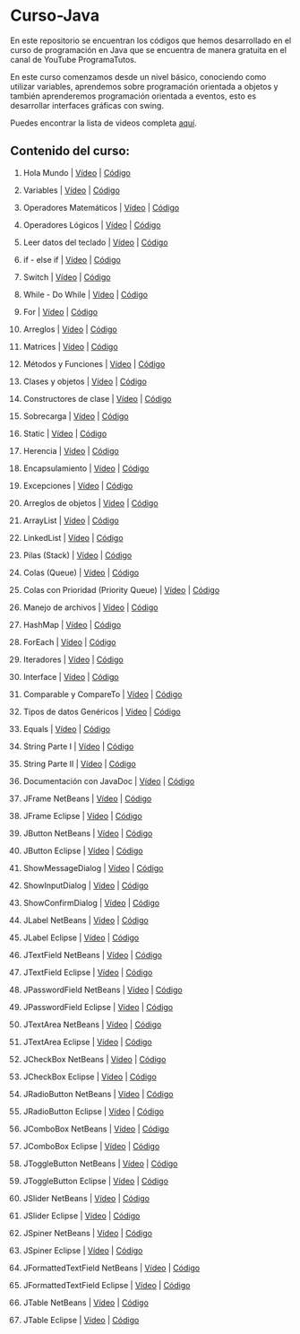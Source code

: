 # Curso-Java
En este repositorio se encuentran los códigos que hemos desarrollado en el curso de programación en Java que se encuentra de manera gratuita en el canal de YouTube ProgramaTutos.

En este curso comenzamos desde un nivel básico, conociendo como utilizar variables, aprendemos sobre programación orientada a objetos y también aprenderemos programación orientada a eventos, esto es desarrollar interfaces gráficas con swing.

Puedes encontrar la lista de videos completa [aquí](https://youtube.com/playlist?list=PLM4HZoZrNapu9XbnNJ1w9T6sLqvph8_Wg).

## Contenido del curso:
1. Hola Mundo | [Vídeo](https://www.youtube.com/watch?v=A1mv9EfAuXs&list=PLM4HZoZrNapu9XbnNJ1w9T6sLqvph8_Wg&index=1) | [Código](https://github.com/jcqa24/Curso-Java/tree/master/1%20-%20HolaMundo)

2. Variables | [Vídeo](https://www.youtube.com/watch?v=tivxPHSGE8I&list=PLM4HZoZrNapu9XbnNJ1w9T6sLqvph8_Wg&index=2) | [Código](https://github.com/jcqa24/Curso-Java/tree/master/2%20-%20Variables)

3. Operadores Matemáticos | [Vídeo](https://www.youtube.com/watch?v=OeJxGR-mQcg&list=PLM4HZoZrNapu9XbnNJ1w9T6sLqvph8_Wg&index=3) | [Código]()

4. Operadores Lógicos | [Vídeo](https://www.youtube.com/watch?v=h65e0pUT6Mg&list=PLM4HZoZrNapu9XbnNJ1w9T6sLqvph8_Wg&index=4) | [Código]()

5. Leer datos del teclado | [Vídeo](https://www.youtube.com/watch?v=6N2L93ndyhc&list=PLM4HZoZrNapu9XbnNJ1w9T6sLqvph8_Wg&index=5) | [Código]()

6. if - else if | [Vídeo](https://www.youtube.com/watch?v=OfL7VMILG-g&list=PLM4HZoZrNapu9XbnNJ1w9T6sLqvph8_Wg&index=6) | [Código](https://github.com/jcqa24/Curso-Java/tree/master/6%20-%20elseif)

7. Switch | [Vídeo](https://www.youtube.com/watch?v=cD_-NHEdQgM&list=PLM4HZoZrNapu9XbnNJ1w9T6sLqvph8_Wg&index=7) | [Código]()

8. While - Do While | [Vídeo](https://www.youtube.com/watch?v=eMM_4dQDnb8&list=PLM4HZoZrNapu9XbnNJ1w9T6sLqvph8_Wg&index=8) | [Código](https://github.com/jcqa24/Curso-Java/tree/master/8%20-%20while)

9. For | [Vídeo](https://www.youtube.com/watch?v=mO5_tXgRRxQ&list=PLM4HZoZrNapu9XbnNJ1w9T6sLqvph8_Wg&index=9) | [Código](https://github.com/jcqa24/Curso-Java/tree/master/9%20-%20for)

10. Arreglos | [Vídeo](https://www.youtube.com/watch?v=XEmll3FJMFM&list=PLM4HZoZrNapu9XbnNJ1w9T6sLqvph8_Wg&index=10) | [Código]()

11. Matrices | [Vídeo](https://www.youtube.com/watch?v=8HQKmnMwfkk&list=PLM4HZoZrNapu9XbnNJ1w9T6sLqvph8_Wg&index=11) | [Código]()

12. Métodos y Funciones | [Vídeo](https://www.youtube.com/watch?v=_mgmHpNT6YA&list=PLM4HZoZrNapu9XbnNJ1w9T6sLqvph8_Wg&index=12) | [Código]()

13. Clases y objetos | [Vídeo](https://www.youtube.com/watch?v=pJ41msK-kSg&list=PLM4HZoZrNapu9XbnNJ1w9T6sLqvph8_Wg&index=13) | [Código](https://github.com/jcqa24/Curso-Java/tree/master/13%20-%20Clases)

14. Constructores de clase | [Vídeo](https://www.youtube.com/watch?v=o2_1BKa58ts&list=PLM4HZoZrNapu9XbnNJ1w9T6sLqvph8_Wg&index=14) | [Código](https://github.com/jcqa24/Curso-Java/tree/master/14%20-%20Constructores)

15. Sobrecarga | [Vídeo](https://www.youtube.com/watch?v=8W8t7PdYAzA&list=PLM4HZoZrNapu9XbnNJ1w9T6sLqvph8_Wg&index=15) | [Código]()

16. Static | [Vídeo](https://www.youtube.com/watch?v=C-KIHENsn1A&list=PLM4HZoZrNapu9XbnNJ1w9T6sLqvph8_Wg&index=16) | [Código](https://github.com/jcqa24/Curso-Java/tree/master/16%20-%20PalabraStatic)

17. Herencia | [Vídeo](https://www.youtube.com/watch?v=v-AgoX24ZyA&list=PLM4HZoZrNapu9XbnNJ1w9T6sLqvph8_Wg&index=17) | [Código](https://github.com/jcqa24/Curso-Java/tree/master/17%20-%20Herencia)

18. Encapsulamiento | [Vídeo](https://www.youtube.com/watch?v=dc6vla1zWfM&list=PLM4HZoZrNapu9XbnNJ1w9T6sLqvph8_Wg&index=18) | [Código]()

19. Excepciones | [Vídeo](https://www.youtube.com/watch?v=Y2L9qxIsvNs&list=PLM4HZoZrNapu9XbnNJ1w9T6sLqvph8_Wg&index=19) | [Código]()

20. Arreglos de objetos | [Vídeo](https://www.youtube.com/watch?v=TDDqx70FGq4&list=PLM4HZoZrNapu9XbnNJ1w9T6sLqvph8_Wg&index=20) | [Código]()

21. ArrayList | [Vídeo](https://www.youtube.com/watch?v=tMKQvLzdqDM&list=PLM4HZoZrNapu9XbnNJ1w9T6sLqvph8_Wg&index=21) | [Código](https://github.com/jcqa24/Curso-Java/tree/master/21%20-%20ArrayList)

22. LinkedList | [Vídeo](https://www.youtube.com/watch?v=xE25stAuClY&list=PLM4HZoZrNapu9XbnNJ1w9T6sLqvph8_Wg&index=22) | [Código](https://github.com/jcqa24/Curso-Java/tree/master/22%20-%20ListasLigadas)

23. Pilas (Stack) | [Vídeo](https://www.youtube.com/watch?v=PDZFAcFRQQA&list=PLM4HZoZrNapu9XbnNJ1w9T6sLqvph8_Wg&index=23) | [Código](https://github.com/jcqa24/Curso-Java/tree/master/23%20-%20Pilas)

24. Colas (Queue) | [Vídeo](https://www.youtube.com/watch?v=GiOOShsbUpw&list=PLM4HZoZrNapu9XbnNJ1w9T6sLqvph8_Wg&index=24) | [Código]()

25. Colas con Prioridad (Priority Queue) | [Vídeo](https://www.youtube.com/watch?v=ngstCxG0ug8&list=PLM4HZoZrNapu9XbnNJ1w9T6sLqvph8_Wg&index=25) | [Código](https://github.com/jcqa24/Curso-Java/tree/master/25%20-%20ColasPrioridad)

26. Manejo de archivos | [Vídeo](https://www.youtube.com/watch?v=x_J6fxKhKv4&list=PLM4HZoZrNapu9XbnNJ1w9T6sLqvph8_Wg&index=26) | [Código]()

27. HashMap | [Vídeo](https://www.youtube.com/watch?v=nv-M1sxlXFw&list=PLM4HZoZrNapu9XbnNJ1w9T6sLqvph8_Wg&index=27) | [Código](https://github.com/jcqa24/Curso-Java/tree/master/27%20-%20HashMaap)

28. ForEach | [Vídeo](https://www.youtube.com/watch?v=5MOav1gU7Mg&list=PLM4HZoZrNapu9XbnNJ1w9T6sLqvph8_Wg&index=28) | [Código](https://github.com/jcqa24/Curso-Java/tree/master/28%20-%20ForEach)

29. Iteradores | [Vídeo](https://www.youtube.com/watch?v=_N2FE5FgVqY&list=PLM4HZoZrNapu9XbnNJ1w9T6sLqvph8_Wg&index=29) | [Código](https://github.com/jcqa24/Curso-Java/tree/master/29%20-%20Iteradores)

30. Interface | [Vídeo](https://www.youtube.com/watch?v=vYYXcTswv6w&list=PLM4HZoZrNapu9XbnNJ1w9T6sLqvph8_Wg&index=30) | [Código](https://github.com/jcqa24/Curso-Java/tree/master/30%20-%20Intefaces)

31. Comparable y CompareTo | [Vídeo](https://www.youtube.com/watch?v=xkQY5_zfSmI&list=PLM4HZoZrNapu9XbnNJ1w9T6sLqvph8_Wg&index=31) | [Código]()

32. Tipos de datos Genéricos | [Vídeo](https://www.youtube.com/watch?v=j1_jtDp5gJg&list=PLM4HZoZrNapu9XbnNJ1w9T6sLqvph8_Wg&index=32) | [Código]()

33. Equals | [Vídeo](https://www.youtube.com/watch?v=xhZ1xZ8O86o&list=PLM4HZoZrNapu9XbnNJ1w9T6sLqvph8_Wg&index=33) | [Código](https://github.com/jcqa24/Curso-Java/tree/master/33%20-%20Equals)

34. String Parte I | [Vídeo](https://www.youtube.com/watch?v=OHhxFQlLXdM&list=PLM4HZoZrNapu9XbnNJ1w9T6sLqvph8_Wg&index=34) | [Código](https://github.com/jcqa24/Curso-Java/tree/master/34%20-%20CadenasString)

35. String Parte II | [Vídeo](https://www.youtube.com/watch?v=SizvZ5nV7T4&list=PLM4HZoZrNapu9XbnNJ1w9T6sLqvph8_Wg&index=35) | [Código]()

36. Documentación con JavaDoc | [Vídeo](https://www.youtube.com/watch?v=zyvkrlUQxfY&list=PLM4HZoZrNapu9XbnNJ1w9T6sLqvph8_Wg&index=36) | [Código]()

37. JFrame NetBeans | [Vídeo](https://www.youtube.com/watch?v=nJJ1A6Tdsfw&list=PLM4HZoZrNapu9XbnNJ1w9T6sLqvph8_Wg&index=37) | [Código](https://github.com/jcqa24/Curso-Java/tree/master/37%20-%20PrimeraVentanaNetBeans)

38. JFrame Eclipse | [Vídeo](https://www.youtube.com/watch?v=ycY0W52eDUc&list=PLM4HZoZrNapu9XbnNJ1w9T6sLqvph8_Wg&index=38) | [Código]()

39. JButton NetBeans | [Vídeo](https://www.youtube.com/watch?v=m_sS62MXaGE&list=PLM4HZoZrNapu9XbnNJ1w9T6sLqvph8_Wg&index=39) | [Código]()

40. JButton Eclipse | [Vídeo](https://www.youtube.com/watch?v=2ARSHNPpF9M&list=PLM4HZoZrNapu9XbnNJ1w9T6sLqvph8_Wg&index=40) | [Código]()

41. ShowMessageDialog | [Vídeo](https://www.youtube.com/watch?v=x7Gru9RYOgc&list=PLM4HZoZrNapu9XbnNJ1w9T6sLqvph8_Wg&index=41) | [Código](https://github.com/jcqa24/Curso-Java/tree/master/41%20-%20NetBeansAlertas)

42. ShowInputDialog | [Vídeo](https://www.youtube.com/watch?v=0R8shmN7m2A&list=PLM4HZoZrNapu9XbnNJ1w9T6sLqvph8_Wg&index=42) | [Código]()

43. ShowConfirmDialog | [Vídeo](https://www.youtube.com/watch?v=hKmRhiREraY&list=PLM4HZoZrNapu9XbnNJ1w9T6sLqvph8_Wg&index=43) | [Código]()

44. JLabel NetBeans | [Vídeo](https://www.youtube.com/watch?v=YfRJiLr8dRs&list=PLM4HZoZrNapu9XbnNJ1w9T6sLqvph8_Wg&index=44) | [Código](https://github.com/jcqa24/Curso-Java/tree/master/44%20-%20NetBeans%20Label)

45. JLabel Eclipse | [Vídeo](https://www.youtube.com/watch?v=XBg5BIIfNbM&list=PLM4HZoZrNapu9XbnNJ1w9T6sLqvph8_Wg&index=45) | [Código]()

46. JTextField NetBeans | [Vídeo](https://www.youtube.com/watch?v=sb1Q78mBo0M&list=PLM4HZoZrNapu9XbnNJ1w9T6sLqvph8_Wg&index=46) | [Código](https://github.com/jcqa24/Curso-Java/tree/master/46%20-%20NetBeansInput)

47. JTextField Eclipse | [Vídeo](https://www.youtube.com/watch?v=BxvAEg8YnYw&list=PLM4HZoZrNapu9XbnNJ1w9T6sLqvph8_Wg&index=47) | [Código](https://github.com/jcqa24/Curso-Java/tree/master/47%20-%20TextFliedEclipse)

48. JPasswordField NetBeans | [Vídeo](https://www.youtube.com/watch?v=dSBM52ZgDWw&list=PLM4HZoZrNapu9XbnNJ1w9T6sLqvph8_Wg&index=48) | [Código](https://github.com/jcqa24/Curso-Java/tree/master/48%20-%20NetBeansPasswd)

49. JPasswordField Eclipse | [Vídeo](https://www.youtube.com/watch?v=gcztgNPMQIE&list=PLM4HZoZrNapu9XbnNJ1w9T6sLqvph8_Wg&index=49) | [Código](https://github.com/jcqa24/Curso-Java/tree/master/49%20-%20EclipsePass)

50. JTextArea NetBeans | [Vídeo](https://www.youtube.com/watch?v=uCo-ln-QgL8&list=PLM4HZoZrNapu9XbnNJ1w9T6sLqvph8_Wg&index=50) | [Código](https://github.com/jcqa24/Curso-Java/tree/master/5%20-%20LecturaDeDatos)

51. JTextArea Eclipse | [Vídeo](https://www.youtube.com/watch?v=OnOwV0dUP68&list=PLM4HZoZrNapu9XbnNJ1w9T6sLqvph8_Wg&index=51) | [Código](https://github.com/jcqa24/Curso-Java/tree/master/51%20-%20EclipseTextArea)

52. JCheckBox NetBeans | [Vídeo](https://www.youtube.com/watch?v=GN9OMopu7_w&list=PLM4HZoZrNapu9XbnNJ1w9T6sLqvph8_Wg&index=52) | [Código]()

53. JCheckBox Eclipse | [Vídeo](https://www.youtube.com/watch?v=w_R9_pA6IpE&list=PLM4HZoZrNapu9XbnNJ1w9T6sLqvph8_Wg&index=53) | [Código](https://github.com/jcqa24/Curso-Java/tree/master/53%20-EclipseCheckbox)

54. JRadioButton NetBeans | [Vídeo](https://www.youtube.com/watch?v=aoXl9cspqhc&list=PLM4HZoZrNapu9XbnNJ1w9T6sLqvph8_Wg&index=54) | [Código](https://github.com/jcqa24/Curso-Java/tree/master/54%20-%20NetBeansRadio)

55. JRadioButton Eclipse | [Vídeo](https://www.youtube.com/watch?v=hbjPkk6lXbA&list=PLM4HZoZrNapu9XbnNJ1w9T6sLqvph8_Wg&index=55) | [Código](https://github.com/jcqa24/Curso-Java/tree/master/55%20-EclipseRadioButton)

56. JComboBox NetBeans | [Vídeo](https://www.youtube.com/watch?v=mO0KT_9LJno&list=PLM4HZoZrNapu9XbnNJ1w9T6sLqvph8_Wg&index=56) | [Código](https://github.com/jcqa24/Curso-Java/tree/master/56%20-%20NetBeans%20ComboBox)

57. JComboBox Eclipse | [Vídeo](https://www.youtube.com/watch?v=PeBzNbu_15U&list=PLM4HZoZrNapu9XbnNJ1w9T6sLqvph8_Wg&index=57) | [Código](https://github.com/jcqa24/Curso-Java/tree/master/57%20-EclipseComboBox)

58. JToggleButton NetBeans | [Vídeo](https://www.youtube.com/watch?v=pj8s51bloJs&list=PLM4HZoZrNapu9XbnNJ1w9T6sLqvph8_Wg&index=58) | [Código]()

59. JToggleButton Eclipse | [Vídeo](https://www.youtube.com/watch?v=NmkKbLjpXxg&list=PLM4HZoZrNapu9XbnNJ1w9T6sLqvph8_Wg&index=59) | [Código](https://github.com/jcqa24/Curso-Java/tree/master/59%20-EclipseToggle)

60. JSlider NetBeans | [Vídeo](https://www.youtube.com/watch?v=IOd8E4IPdSY&list=PLM4HZoZrNapu9XbnNJ1w9T6sLqvph8_Wg&index=60) | [Código](https://github.com/jcqa24/Curso-Java/tree/master/60%20-%20NetBeansSlider)

61. JSlider Eclipse | [Vídeo](https://www.youtube.com/watch?v=6nTmKAA6D8g&list=PLM4HZoZrNapu9XbnNJ1w9T6sLqvph8_Wg&index=61) | [Código](https://github.com/jcqa24/Curso-Java/tree/master/61%20-%20EclipseSlider)

62. JSpiner NetBeans | [Vídeo](https://www.youtube.com/watch?v=9nta5QP5uCI&list=PLM4HZoZrNapu9XbnNJ1w9T6sLqvph8_Wg&index=62) | [Código]()

63. JSpiner Eclipse | [Vídeo](https://www.youtube.com/watch?v=gWuZnnvOFoU&list=PLM4HZoZrNapu9XbnNJ1w9T6sLqvph8_Wg&index=63) | [Código]()

64. JFormattedTextField NetBeans | [Vídeo](https://www.youtube.com/watch?v=TEb3dfN_VCI&list=PLM4HZoZrNapu9XbnNJ1w9T6sLqvph8_Wg&index=64) | [Código]()

65. JFormattedTextField Eclipse | [Vídeo](https://www.youtube.com/watch?v=qcGJvzdnc5M&list=PLM4HZoZrNapu9XbnNJ1w9T6sLqvph8_Wg&index=65) | [Código]()

66. JTable NetBeans | [Vídeo](https://www.youtube.com/watch?v=HHE_etiBkds&list=PLM4HZoZrNapu9XbnNJ1w9T6sLqvph8_Wg&index=66) | [Código]()

67. JTable Eclipse | [Vídeo](https://www.youtube.com/watch?v=RpEUUo88zu4&list=PLM4HZoZrNapu9XbnNJ1w9T6sLqvph8_Wg&index=67) | [Código]()